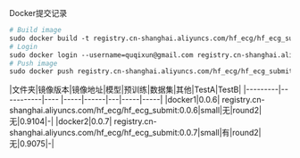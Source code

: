 Docker提交记录

```dockerfile
# Build image
sudo docker build -t registry.cn-shanghai.aliyuncs.com/hf_ecg/hf_ecg_submit:[镜像版本] .
# Login
sudo docker login --username=quqixun@gmail.com registry.cn-shanghai.aliyuncs.com
# Push image
sudo docker push registry.cn-shanghai.aliyuncs.com/hf_ecg/hf_ecg_submit:[镜像版本]
```

|文件夹|镜像版本|镜像地址|模型|预训练|数据集|其他|TestA|TestB|
|---------|-----------|---- |-----|------|---|-----|-----|
|docker1|0.0.6| registry.cn-shanghai.aliyuncs.com/hf_ecg/hf_ecg_submit:0.0.6|small|无|round2|无|0.9104|-|
|docker2|0.0.7| registry.cn-shanghai.aliyuncs.com/hf_ecg/hf_ecg_submit:0.0.7|small|有|round2|无|0.9075|-|
